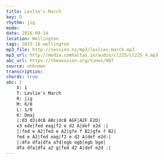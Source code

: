 ```yaml
---
title: Leslie's March
key: D
rhythm: jig
mode: 
date: 2016-09-14
location: Wellington
tags: 2015-16 wellington
mp3_file: http://session.nz/mp3/leslies-march.mp3
mp3_url: http://media.comhaltas.ie/audio/cl225/cl225_4.mp3
abc_url: https://thesession.org/tunes/987
source: unknown
transcription:
chords: true
abc: |
    X: 1
    T: Leslie's March
    R: jig
    M: 6/8
    L: 1/8
    K: Dmaj
    |:d3 d3|dcB ABc|dcB AGF|A2F E2D|
    e3 ede|fed eag|f2 e d2 A|def e2d :|
    |:fed e A2|fed e A2|gfe f B2|gfe f B2|
    fed e A2|fed eag|f2 e d2 A|def e2d:|
    |:dfa dfa|dfa afd|egb egb|egb bge|
    dfa dfa|dfa a2 g|fed d2 A|def e2d :|
---
```


